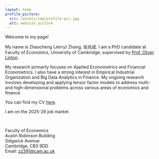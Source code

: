 ```yaml
---
layout: home
profile_picture:
  src: /assets/img/profile-pic.jpg
  alt: website picture
---
```




Welcome to my page! 

My name is Zhaocheng (Jerry) Zhang, 张兆成. I am a PhD candidate at Faculty of Economics, University of Cambridge, supervised by [Prof. Oliver Linton](https://www.econ.cam.ac.uk/people/faculty/obl20).

My research primarily focuses on Applied Econometrics and Financial Econometrics. I also have a strong interest in Empirical Industrial Organization and Big Data Analytics in Finance. My ongoing research involves developing and applying tensor factor models to address multi- and high-dimensional problems across various areas of economics and finance.

You can find my CV [here](https://zhaocheng-zhang.github.io/assets/files/cv_zhaocheng.pdf).

I am on the 2025-26 job market. 

<br />

Faculty of Economics<br>
Austin Robinson Building<br>
Sidgwick Avenue<br>
Cambridge, CB3 9DD<br>
Email: [zz391@cam.ac.uk](mailto:zz391@cam.ac.uk)
